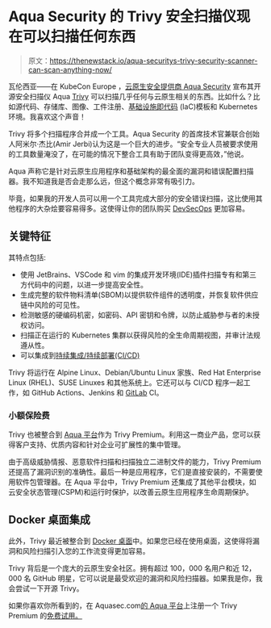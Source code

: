 # Aqua Security 的 Trivy 安全扫描仪现在可以扫描任何东西

> 原文：<https://thenewstack.io/aqua-securitys-trivy-security-scanner-can-scan-anything-now/>

瓦伦西亚——在 KubeCon Europe ，[云原生安全提供商 Aqua Security](https://www.aquasec.com/?utm_content=inline-mention) 宣布其开源安全扫描仪 Aqua [Trivy](https://www.globenewswire.com/Tracker?data=MEVBxfrfNcaane-Gc9ErP2d3OHSKt15EqQIpyETnwnxMTOJncsntCy951brYUPwQakAsa4Ub8N6ynxfF9snJYnygvZAhTLp_DEj0We42i6w=) 可以扫描几乎任何与云原生相关的东西。比如什么？比如源代码、存储库、图像、工件注册、[基础设施即代码](https://www.globenewswire.com/Tracker?data=iY7ptPbur48hAp9AN-JQKKmijYfQAS8n_Bs6CpMm7rmZGey_h9Y_8Vj1R6o5tBBw4lnnEN1841yN6aYbBbtGBSJJFrITfi_YW581ywpzps89jTdfVrF_CfXoFhl-ZPS0ppbB9hAv4BbZ7BAVeSG-eg==) (IaC)模板和 Kubernetes 环境。我喜欢这个声音！

Trivy 将多个扫描程序合并成一个工具。Aqua Security 的首席技术官兼联合创始人阿米尔·杰比(Amir Jerbi)认为这是一个巨大的进步。“安全专业人员被要求使用的工具数量淹没了，在可能的情况下整合工具有助于团队变得更高效，”他说。

Aqua 声称它是针对云原生应用程序和基础架构的最全面的漏洞和错误配置扫描器。我不知道我是否会走那么远，但这个概念非常有吸引力。

毕竟，如果我的开发人员可以用一个工具完成大部分的安全错误扫描，这比使用其他程序的大杂烩要容易得多。这使得让你的团队购买 [DevSecOps](https://thenewstack.io/building-the-business-case-for-devsecops/) 更加容易。

## 关键特征

其特点包括:

*   使用 JetBrains、VSCode 和 vim 的集成开发环境(IDE)插件扫描专有和第三方代码中的问题，以进一步提高安全性。
*   生成完整的软件物料清单(SBOM)以提供软件组件的透明度，并恢复软件供应链中风险的可见性。
*   检测敏感的硬编码机密，如密码、API 密钥和令牌，以防止威胁参与者的未授权访问。
*   扫描正在运行的 Kubernetes 集群以获得风险的全生命周期视图，并审计法规遵从性。
*   可以集成到[持续集成/持续部署(CI/CD)](https://practical-tech.com/2018/07/10/continuous-integration-and-delivery-tool-basics/)

Trivy 将运行在 Alpine Linux、Debian/Ubuntu Linux 家族、Red Hat Enterprise Linux (RHEL)、SUSE Linuxes 和其他系统上。它还可以与 CI/CD 程序一起工作，如 GitHub Actions、Jenkins 和 [GitLab](https://about.gitlab.com/?utm_content=inline-mention) CI。

### 小额保险费

Trivy 也被整合到 [Aqua 平台](https://www.aquaplatform.com/)作为 Trivy Premium。利用这一商业产品，您可以获得客户支持、优质内容和针对企业可扩展性的集中管理。

由于高级威胁情报、恶意软件扫描和扫描独立二进制文件的能力，Trivy Premium 还提高了漏洞识别的准确性。最后一种是应用程序，它们是直接安装的，不需要使用软件包管理器。在 Aqua 平台中，Trivy Premium 还集成了其他平台模块，如云安全状态管理(CSPM)和运行时保护，以改善云原生应用程序生命周期保护。

## Docker 桌面集成

此外，Trivy 最近被整合到 [Docker 桌面](https://www.globenewswire.com/Tracker?data=74WSvW5JReYT_Ojojx6X5kvstJc3if78gLbFkmcx2icGdCxcBsm8brVI5StaT7X4NvJrr1ADuIo3DovcFMT-YrUpgK2ooiajqCnXRbFN8iTWqMqvYXxfnRF-Ohb-TQv60_B3hNCFKjZFR8auYUAjHQ==)中。如果您已经在使用桌面，这使得将漏洞和风险扫描引入您的工作流变得更加容易。

Trivy 背后是一个庞大的云原生安全社区。拥有超过 100，000 名用户和近 12，000 名 GitHub 明星，它可以说是最受欢迎的漏洞和风险扫描器。如果我是你，我会尝试一下开源 Trivy。

如果你喜欢你所看到的，在 Aquasec.com[的 Aqua 平台](https://www.globenewswire.com/Tracker?data=t6xHIAWytJLeMl4guT6e4LKpFAIvjA2VnUR34_Tj2yTfD9b054M9UjH9A6yo5Q-PN-1xs2WwDP17rbd7NNU-KA==)上注册一个 Trivy Premium 的[免费试用。](https://www.aquasec.com/products/container-vulnerability-scanning/)

<svg xmlns:xlink="http://www.w3.org/1999/xlink" viewBox="0 0 68 31" version="1.1"><title>Group</title> <desc>Created with Sketch.</desc></svg>